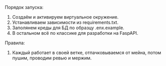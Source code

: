 Порядок запуска:
1) Создаём и активируем виртуальное окружение.
2) Устанавливаем зависимости из requirements.txt.
3) Заполянем креды для БД по образцу .enx.example.
4) В остальном всё по классике для разработки на FaspAPI.

Правила:
1) Каждый работает в своей ветке, отпачковываемся от мейна, потом пушим, проводим ревью и мержим. 
